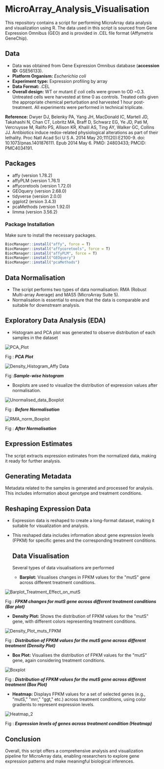# MicroArray_Analysis_Visualisation
This repository contains a script for performing MicroArray data analysis and visualization using R. The data used in this script is sourced from Gene Expression Omnibus (GEO) and is provided in .CEL file format (Affymetrix GeneChip).

## Data
* Data was obtained from Gene Expression Omnibus database (__accession ID:__ GSE56133).
* __Platform Organism:__ *Escherichia coli*
* __Experiment type:__ Expression profiling by array
* __Data Format:__ .CEL
* __Overall design:__	WT or mutant *E coli* cells were grown to OD ~0.3. Untreated cells were harvested at time 0 as controls. Treated cells given the appropriate chemical perturbation and harvested 1 hour post-treatment. All experiments were performed in technical triplicate.

__Reference:__
Dwyer DJ, Belenky PA, Yang JH, MacDonald IC, Martell JD, Takahashi N, Chan CT, Lobritz MA, Braff D, Schwarz EG, Ye JD, Pati M, Vercruysse M, Ralifo PS, Allison KR, Khalil AS, Ting AY, Walker GC, Collins JJ. Antibiotics induce redox-related physiological alterations as part of their lethality. Proc Natl Acad Sci U S A. 2014 May 20;111(20):E2100-9. doi: 10.1073/pnas.1401876111. Epub 2014 May 6. PMID: 24803433; PMCID: PMC4034191. 

## Packages
* affy (version 1.78.2)
* affyPLM (version 1.76.1)
* affycoretools (version 1.72.0)
* GEOquery (version 2.68.0)
* tidyverse (version 2.0.0)
* ggplot2 (ersion 3.4.3)
* pcaMethods (version 1.92.0)
* limma (version 3.56.2)

### Package Installation
Make sure to install the necessary packages.
```R
BiocManager::install("affy", force = T)
BiocManager::install("affycoretools", force = T)
BiocManager::install("affyPLM", force = T)
BiocManager::install("GEOquery")
BiocManager::install("pcaMethods")
```
## Data Normalisation
* The script performs two types of data normalisation: RMA (Robust Multi-array Average) and MAS5 (MicroArray Suite 5).
* Normalisation is essential to ensure that the data is comparable and suitable for downstream analysis.

## Exploratory Data Analysis (EDA)
* Histogram and PCA plot was generated to observe distribution of each samples in the dataset
  
![PCA_Plot](https://github.com/SamakshSingh99/MicroArray_Analysis_Visualisation/assets/130667983/d63710f1-989a-4f71-91ad-f8922f3e2e55)

Fig : *__PCA Plot__*

![Density_Histogram_Affy Data](https://github.com/SamakshSingh99/MicroArray_Analysis_Visualisation/assets/130667983/6c1bee14-547b-42ee-857a-0ce55bd671a8)

Fig :*__Sample-wise histogram__*

* Boxplots are used to visualize the distribution of expression values after normalisation.

![Unormalised_data_Boxplot](https://github.com/SamakshSingh99/MicroArray_Analysis_Visualisation/assets/130667983/0f796865-54fd-4cac-890e-045d55b7953f)

Fig : *__Before Normalisation__*

![RMA_norm_Boxplot](https://github.com/SamakshSingh99/MicroArray_Analysis_Visualisation/assets/130667983/1c018810-f0d9-4d61-8af7-bf4752cc794d)

Fig : *__After Normalisation__*

## Expression Estimates
The script extracts expression estimates from the normalized data, making it ready for further analysis.

## Generating Metadata
Metadata related to the samples is generated and processed for analysis. This includes information about genotype and treatment conditions.

## Reshaping Expression Data
* Expression data is reshaped to create a long-format dataset, making it suitable for visualization and analysis.
* This reshaped data includes information about gene expression levels (FPKM) for specific genes and the corresponding treatment conditions.

  ## Data Visualisation
  Several types of data visualisations are performed
  * __Barplot:__ Visualises changes in FPKM values for the "mutS" gene across different treatment conditions.
    
![Barplot_Treatment_Effect_on_mutS](https://github.com/SamakshSingh99/MicroArray_Analysis_Visualisation/assets/130667983/aa4dd8f5-db8d-4078-bc4e-cb46fe655f1d)

Fig : *__FPKM changes for mutS gene across different treatment conditions (Bar plot)__*

  * __Density Plot:__ Shows the distribution of FPKM values for the "mutS" gene, with different colors representing treatment conditions.
    
![Density_Plot_muts_FPKM](https://github.com/SamakshSingh99/MicroArray_Analysis_Visualisation/assets/130667983/031bca47-d5a3-46d9-9cd7-d97d4550be66)

Fig : *__Distribution of FPKM values for the mutS gene across different treatment (Density Plot)__*

  * __Box Plot:__ Visualises the distribution of FPKM values for the "mutS" gene, again considering treatment conditions.
    
![Boxplot](https://github.com/SamakshSingh99/MicroArray_Analysis_Visualisation/assets/130667983/3acbf51c-62e8-48ad-bb09-b6dc27dd1373)

Fig : *__Distribution of FPKM values for the mutS gene across different treatment (Box Plot)__*

  * __Heatmap:__ Displays FPKM values for a set of selected genes (e.g., "mutS," "mrr," "ggt," etc.) across treatment conditions, using color gradients to represent expression levels.
    
![Heatmap_2](https://github.com/SamakshSingh99/MicroArray_Analysis_Visualisation/assets/130667983/8082957e-559b-4e96-9e1c-2e2f408733ff)

Fig : *__Expression levels of genes across treatment condition (Heatmap)__*

    
## Conclusion
Overall, this script offers a comprehensive analysis and visualization pipeline for MicroArray data, enabling researchers to explore gene expression patterns and make meaningful biological inferences.

